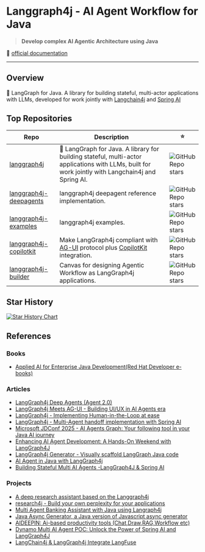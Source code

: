 # Langgraph4j - AI Agent Workflow for Java

> **Develop complex AI Agentic Architecture using Java**  

📜 [official documentation](https://langgraph4j.github.io/langgraph4j/)

---

## Overview

🚀 LangGraph for Java. A library for building stateful, multi-actor applications with LLMs, developed for work jointly with [Langchain4j] and [Spring&nbsp;AI][Spring AI]

## Top Repositories

 Repo | Description | ⭐
  --- | --- | ---
| [langgraph4j](https://github.com/langgraph4j/langgraph4j) |  🚀 LangGraph for Java. A library for building stateful, multi-actor applications with LLMs, built for work jointly with Langchain4j and Spring AI.  | ![GitHub Repo stars](https://img.shields.io/github/stars/langgraph4j/langgraph4j?style=for-the-badge&label=)
| [langgraph4j-deepagents](https://github.com/langgraph4j/langgraph4j-deepagents) | langgraph4j deepagent reference implementation. |  ![GitHub Repo stars](https://img.shields.io/github/stars/langgraph4j/langgraph4j-deepagents?style=for-the-badge&label=)
| [langgraph4j-examples](https://github.com/langgraph4j/langgraph4j-examples) | langgraph4j examples. |  ![GitHub Repo stars](https://img.shields.io/github/stars/langgraph4j/langgraph4j-examples?style=for-the-badge&label=)
| [langgraph4j-copilotkit](https://github.com/langgraph4j/langgraph4j-copilotkit) | Make LangGraph4j compliant with [AG-UI] protocol plus [CopilotKit] integration. | ![GitHub Repo stars](https://img.shields.io/github/stars/langgraph4j/langgraph4j-copilotkit?style=for-the-badge&label=)
| [langgraph4j-builder](https://github.com/langgraph4j/langgraph4j-builder) |  Canvas for designing Agentic Workflow as LangGraph4j applications. | ![GitHub Repo stars](https://img.shields.io/github/stars/langgraph4j/langgraph4j-builder?style=for-the-badge&label=)

## Star History

[![Star History Chart](https://starchart.cc/langgraph4j/langgraph4j.svg)](https://starchart.cc/langgraph4j/langgraph4j)

## References

### Books

* [Applied AI for Enterprise Java Development(Red Hat Developer e-books)](https://developers.redhat.com/e-books/applied-ai-enterprise-java-development)

### Articles

* [LangGraph4j Deep Agents (Agent 2.0)](https://bsorrentino.github.io/bsorrentino/ai/2025/10/17/langgraph4j-deepagents.html)
* [LangGraph4j Meets AG-UI - Building UI/UX in AI Agents era](https://bsorrentino.github.io/bsorrentino/ai/2025/08/21/LangGraph4j-meets-AG-UI.html)
* [LangGraph4j - Implementing Human-in-the-Loop at ease](https://bsorrentino.github.io/bsorrentino/ai/2025/07/13/LangGraph4j-Agent-with-approval.html)
* [LangGraph4j - Multi-Agent handoff implementation with Spring AI](https://bsorrentino.github.io/bsorrentino/ai/2025/05/10/Langgraph4j-agent-handoff.html)
* [Microsoft JDConf 2025 - AI Agents Graph: Your following tool in your Java AI journey](https://youtu.be/Sp36wdpobpI?si=dXDTD9k16hM8A8KQ)
* [Enhancing AI Agent Development: A Hands-On Weekend with LangGraph4J](https://www.linkedin.com/pulse/enhancing-ai-agent-development-hands-on-weekend-langgraph4j-chung-ha-iu3be/)
* [LangGraph4j Generator - Visually scaffold LangGraph Java code](https://dev.to/bsorrentino/langgraph4j-generator-2ika)
* [AI Agent in Java with LangGraph4j](https://bsorrentino.github.io/bsorrentino/ai/2024/05/20/langgraph-for-java.html)
* [Building Stateful Multi AI Agents -LangGraph4J & Spring AI](https://medium.com/@ganeshmoorthy5999/building-stateful-multi-ai-agents-langgraph4j-spring-ai-c0046e293d00)

### Projects

* [A deep research assistant based on the Langgraph4j](https://github.com/imfangs/langgraph4j-deep-researcher)
* [research4j - Build your own perplexity for your applications](https://github.com/bhavuklabs/research4j)
* [Multi Agent Banking Assistant with Java using Langraph4j](https://github.com/Azure-Samples/agent-openai-java-banking-assistant-langgraph4j)
* [Java Async Generator, a Java version of Javascript async generator](https://github.com/bsorrentino/java-async-generator)
* [AIDEEPIN: Ai-based productivity tools (Chat,Draw,RAG,Workflow etc)](https://github.com/moyangzhan/langchain4j-aideepin)
* [Dynamo Multi AI Agent POC: Unlock the Power of Spring AI and LangGraph4J](https://github.com/Breezeware-OS/dynamo-multi-ai-agent-langgraph4j-starter)
* [LangChain4j & LangGraph4j Integrate LangFuse](https://github.com/Kugaaa/langchain4j-langfuse)

<!--
**Project Name** is an open-source project developed and maintained by [Your Organization Name].  
It provides:

- **Key Feature 1:** Brief description.
- **Key Feature 2:** Brief description.
- **Key Feature 3:** Brief description.

### Why Use This Project?

- Benefit 1
- Benefit 2
- Benefit 3

## Getting Started

### Prerequisites

- List required software, tools, or accounts (e.g., Java 17+, Maven, etc.)

### Installation

```bash
# Example for Java projects using Maven
git clone https://github.com/bsorrentino/langgraph4j.git
cd langgraph4j
mvn install


**Here are some ideas to get you started:**

🙋‍♀️ A short introduction - what is your organization all about?
🌈 Contribution guidelines - how can the community get involved?
👩‍💻 Useful resources - where can the community find your docs? Is there anything else the community should know?
🍿 Fun facts - what does your team eat for breakfast?
🧙 Remember, you can do mighty things with the power of [Markdown](https://docs.github.com/github/writing-on-github/getting-started-with-writing-and-formatting-on-github/basic-writing-and-formatting-syntax)
-->

[Spring AI]: https://spring.io/projects/spring-ai
[Langchain4j]: https://github.com/langchain4j/langchain4j

[AG-UI]: https://docs.ag-ui.com/introduction
[CopilotKit]: https://www.copilotkit.ai
